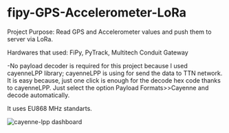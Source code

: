 # fipy-GPS-Accelerometer-LoRa

Project Purpose:
Read GPS and Accelerometer values and push them to server via LoRa.

Hardwares that used:
FiPy, PyTrack, Multitech Conduit Gateway

-No payload decoder is required for this project because I used cayenneLPP library;
cayenneLPP is using for send the data to TTN network. It is easy because, just one click is enough for the decode hex code thanks to cayenneLPP.
Just select the option Payload Formats>>Cayenne and decode automatically.

It uses EU868 MHz standarts.

![cayenne-lpp dashboard](https://yadi.sk/i/7vhg4n7A3YCBk7)
